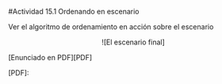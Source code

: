 #Actividad 15.1  Ordenando en escenario

Ver el algoritmo de ordenamiento en acción sobre el escenario

<center>
![El escenario final]
</center>


[Enunciado en PDF][PDF]

[PDF]: 
